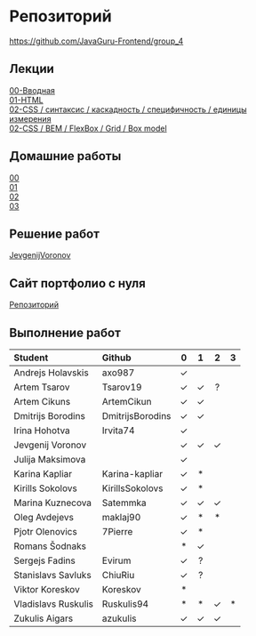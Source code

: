 # Репозиторий
https://github.com/JavaGuru-Frontend/group_4

## Лекции
[00-Вводная](https://github.com/JavaGuru-Frontend/group_4/blob/main/Lectures/00/00-Intro.pdf)  
[01-HTML](https://github.com/JavaGuru-Frontend/group_4/blob/main/Lectures/01-HTML/1-HTML.pdf)   
[02-CSS / синтаксис / каскадность / специфичность / единицы измерения](https://github.com/JavaGuru-Frontend/group_4/blob/main/Lectures/01-CSS/1-CSS.pdf)   
[02-CSS / BEM / FlexBox / Grid / Box model](https://github.com/JavaGuru-Frontend/group_4/blob/main/Lectures/01-CSS/1-CSS.pdf) 

## Домашние работы 
[00](https://github.com/JavaGuru-Frontend/group_4/blob/main/Homeworks/%F0%9F%8E%92HOMEWORKS/00/homework.md)  
[01](https://github.com/JavaGuru-Frontend/group_4/blob/main/Homeworks/%F0%9F%8E%92HOMEWORKS/01/Homework.md)  
[02](https://github.com/JavaGuru-Frontend/group_4/blob/main/Homeworks/%F0%9F%8E%92HOMEWORKS/02/Homework.md)   
[03](https://github.com/JavaGuru-Frontend/group_4/blob/main/Homeworks/%F0%9F%8E%92HOMEWORKS/03/Homework.md)


## Решение работ 
[JevgenijVoronov](https://github.com/JavaGuru-Frontend/group_4/tree/main/Homeworks/JevgenijVoronov)   

## Сайт портфолио с нуля  
[Репозиторий](https://github.com/JavaGuru-Frontend/Portfolio)  

## Выполнение работ

| Student               | Github           | 0 | 1 | 2 | 3 |
| :-------------------- | :--------------- |:-:|:-:|:-:|:-:|
| Andrejs	  Holavskis | axo987           | ✓ |   |   |   |
| Artem       Tsarov    | Tsarov19         | ✓ | ✓ | ? |   |
| Artem       Cikuns    | ArtemCikun       | ✓ | ✓ |   |   |
| Dmitrijs    Borodins  | DmitrijsBorodins | ✓ | ✓ |   |   |
| Irina	      Hohotva   | Irvita74         | ✓ |   |   |   |
| Jevgenij	  Voronov   |                  | ✓ | ✓ | ✓ |   |
| Julija	  Maksimova |                  | ✓ |   |   |   |
| Karina      Kapliar   | Karina-kapliar   | ✓ | * |   |   |
| Kirills	  Sokolovs  | KirillsSokolovs  | ✓ | * |   |   |
| Marina	  Kuznecova | Satemmka         | ✓ | ✓ | ✓ |   |
| Oleg        Avdejevs  | maklaj90         | ✓ | * | * |   |
| Pjotr       Olenovics | 7Pierre          | ✓ | * |   |   |
| Romans 	  Šodnaks   |                  | * | ✓ |   |   |
| Sergejs     Fadins    | Evirum           | ✓ | ? |   |   |
| Stanislavs  Savluks   | ChiuRiu          | ✓ | ? |   |   |
| Viktor      Koreskov  | Koreskov         | * |   |   |   |
| Vladislavs  Ruskulis  | Ruskulis94       | * | * | ✓ | * |
| Zukulis	  Aigars    | azukulis         | ✓ | ✓ | ✓ |   |
